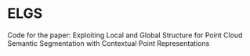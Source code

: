 # ELGS
Code for the paper: Exploiting Local and Global Structure for Point Cloud Semantic Segmentation with Contextual Point Representations

